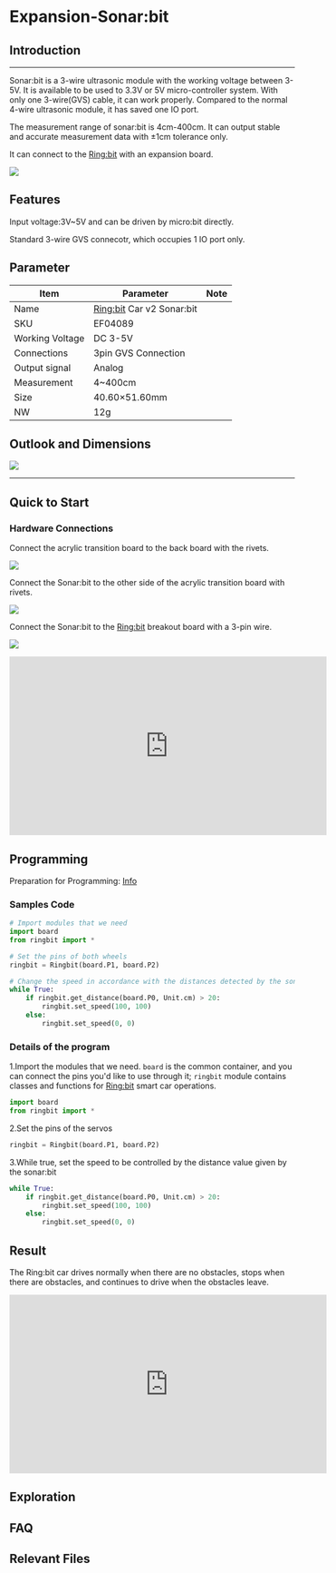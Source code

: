 # Expansion-Sonar:bit

## Introduction
---
Sonar:bit is a 3-wire ultrasonic module with the working voltage between 3-5V. It is available to be used to 3.3V or 5V micro-controller system. With only one 3-wire(GVS) cable, it can work properly. Compared to the normal 4-wire ultrasonic module, it has saved one IO port. 

The measurement range of sonar:bit is 4cm-400cm. It can output stable and accurate measurement data with ±1cm tolerance only.

It can connect to the [Ring:bit](https://www.elecfreaks.com/elecfreaks-micro-bit-ring-bit-v2-car-kit-without-micro-bit-board.html) with an expansion board.

![](./images/sonar_01.png)

## Features

Input voltage:3V~5V and can be driven by micro:bit directly.

Standard 3-wire GVS connecotr, which occupies 1 IO port only.

## Parameter

| Item | Parameter | Note |
| --- | --- | --- |
| Name | [Ring:bit](https://www.elecfreaks.com/elecfreaks-micro-bit-ring-bit-v2-car-kit-without-micro-bit-board.html) Car v2  Sonar:bit |  |
| SKU | EF04089 |  |
| Working Voltage | DC 3-5V |  |
| Connections | 3pin GVS Connection ||
| Output signal | Analog |  |
| Measurement | 4~400cm |  |
| Size | 40.60×51.60mm |  |
| NW | 12g |  |

## Outlook and Dimensions

![](./images/sonar_02.png)

---
## Quick to Start

### Hardware Connections

Connect the acrylic transition board to the back board with the rivets.

![](./images/sonar_03.png)

Connect the Sonar:bit to the other side of the acrylic transition board with rivets.

![](./images/sonar_04.png)

Connect the Sonar:bit to the [Ring:bit](https://www.elecfreaks.com/elecfreaks-micro-bit-ring-bit-v2-car-kit-without-micro-bit-board.html) breakout board with a 3-pin wire.

![](./images/sonar_05.png)



<iframe width="560" height="315" src="https://www.youtube.com/embed/EFqFEwfLRyc" title="YouTube video player" frameborder="0" allow="accelerometer; autoplay; clipboard-write; encrypted-media; gyroscope; picture-in-picture" allowfullscreen></iframe>

## Programming

Preparation for Programming: [Info](https://www.elecfreaks.com/learn-en/pico-ed/index.html)

### Samples Code

```python
# Import modules that we need
import board
from ringbit import *

# Set the pins of both wheels
ringbit = Ringbit(board.P1, board.P2)

# Change the speed in accordance with the distances detected by the sonar:bit
while True:
    if ringbit.get_distance(board.P0, Unit.cm) > 20:
        ringbit.set_speed(100, 100)
    else:
        ringbit.set_speed(0, 0)

```
### Details of the program

1.Import the modules that we need. `board` is the common container, and you can connect the pins you'd like to use through it; `ringbit` module contains classes and functions for [Ring:bit](https://www.elecfreaks.com/elecfreaks-micro-bit-ring-bit-v2-car-kit-without-micro-bit-board.html) smart car operations.
```python
import board
from ringbit import *
```

2.Set the pins of the servos
```python
ringbit = Ringbit(board.P1, board.P2)
```

3.While true, set the speed to be controlled by the distance value given by the sonar:bit
```python
while True:
    if ringbit.get_distance(board.P0, Unit.cm) > 20:
        ringbit.set_speed(100, 100)
    else:
        ringbit.set_speed(0, 0)
```
## Result

The Ring:bit car drives normally when there are no obstacles, stops when there are obstacles, and continues to drive when the obstacles leave.

<iframe width="560" height="315" src="https://www.youtube.com/embed/vqo8PnJyEkQ" title="YouTube video player" frameborder="0" allow="accelerometer; autoplay; clipboard-write; encrypted-media; gyroscope; picture-in-picture" allowfullscreen></iframe>

## Exploration

## FAQ

## Relevant Files
